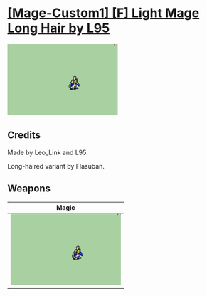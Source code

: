 # [\[Mage-Custom1\] \[F\] Light Mage Long Hair by L95](./)

<img src="./6.%20Magic/Magic_000.png" alt="[Mage-Custom1] [F] Light Mage Long Hair by L95 standing" />

## Credits

Made by Leo_Link and L95.

Long-haired variant by Flasuban.

## Weapons


|Magic |
|  :---: |
| <img alt="Magic animation" src="./6.%20Magic/Magic.gif" /> |
